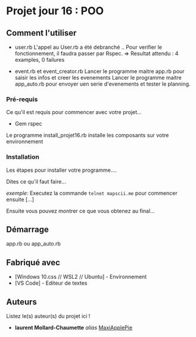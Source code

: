 # Projet jour 16 : POO


## Comment l'utiliser

 - user.rb
L'appel au User.rb a été debranché .. Pour verifier le fonctionnement, il faudra passer par Rspec.
    => Resultat attendu : 4 examples, 0 failures

- event.rb et event_creator.rb
Lancer le programme maitre app.rb pour saisir les infos et creer les evenements
Lancer le programme maitre app_auto.rb pour envoyer uen serie d'evenements et tester le planning.


### Pré-requis

Ce qu'il est requis pour commencer avec votre projet...

- Gem rspec

Le programme install_projet16.rb installe les composants sur votre environnement


### Installation

Les étapes pour installer votre programme....

Dites ce qu'il faut faire...

_exemple_: Executez la commande ``telnet mapscii.me`` pour commencer ensuite [...]


Ensuite vous pouvez montrer ce que vous obtenez au final...


## Démarrage

app.rb ou app_auto.rb


## Fabriqué avec

* [Windows 10.css // WSL2 // Ubuntu] - Environnement
* [VS Code] - Editeur de textes



## Auteurs
Listez le(s) auteur(s) du projet ici !
* **laurent Mollard-Chaumette** _alias_ [MaxiApplePie](https://github.com/MaxiApplePie)